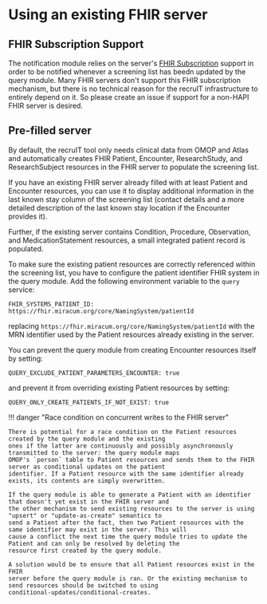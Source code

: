 # Using an existing FHIR server

## FHIR Subscription Support

The notification module relies on the server's [FHIR Subscription](https://www.hl7.org/fhir/subscription.html) support
in order to be notified whenever a screening list has beedn updated by the query module. Many FHIR servers don't support
this FHIR subscription mechanism, but there is no technical reason for the recruIT infrastructure to entirely depend on it.
So please create an issue if support for a non-HAPI FHIR server is desired.

## Pre-filled server

By default, the recruIT tool only needs clinical data from OMOP and Atlas and automatically creates FHIR Patient,
Encounter, ResearchStudy, and ResearchSubject resources in the FHIR server to populate the screening list.

If you have an existing FHIR server already filled with at least Patient and Encounter resources, you can use it to display
additional information in the last known stay column of the screening list (contact details and a more detailed description
of the last known stay location if the Encounter provides it).

Further, if the existing server contains Condition, Procedure, Observation, and MedicationStatement resources, a small
integrated patient record is populated.

To make sure the existing patient resources are correctly referenced within the screening list, you have to configure the
patient identifier FHIR system in the query module. Add the following environment variable to the `query` service:

`FHIR_SYSTEMS_PATIENT_ID: https://fhir.miracum.org/core/NamingSystem/patientId`

replacing `https://fhir.miracum.org/core/NamingSystem/patientId` with the MRN identifier used by the Patient resources
already existing in the server.

You can prevent the query module from creating Encounter resources itself by setting:

`QUERY_EXCLUDE_PATIENT_PARAMETERS_ENCOUNTER: true`

and prevent it from overriding existing Patient resources by setting:

`QUERY_ONLY_CREATE_PATIENTS_IF_NOT_EXIST: true`

!!! danger "Race condition on concurrent writes to the FHIR server"

    There is potential for a race condition on the Patient resources created by the query module and the existing
    ones if the latter are continuously and possibly asynchronously transmitted to the server: the query module maps
    OMOP's `person` table to Patient resources and sends them to the FHIR server as conditional updates on the patient
    identifier. If a Patient resource with the same identifier already exists, its contents are simply overwritten.

    If the query module is able to generate a Patient with an identifier that doesn't yet exist in the FHIR server and
    the other mechanism to send existing resources to the server is using "upsert" or "update-as-create" semantics to
    send a Patient after the fact, then two Patient resources with the same identifier may exist in the server. This will
    cause a conflict the next time the query module tries to update the Patient and can only be resolved by deleting the
    resource first created by the query module.

    A solution would be to ensure that all Patient resources exist in the FHIR
    server before the query module is ran. Or the existing mechanism to send resources should be switched to using
    conditional-updates/conditional-creates.
